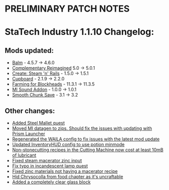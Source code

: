 # PRELIMINARY PATCH NOTES
# StaTech Industry 1.1.10 Changelog:

## Mods updated:
- [Balm](https://www.curseforge.com/minecraft/mc-mods/balm-fabric) - 4.5.7 -> 4.6.0
- [Complementary Reimagined](https://www.curseforge.com/minecraft/shaders/complementary-reimagined) 5.0 -> 5.0.1
- [Create: Steam 'n' Rails](https://www.curseforge.com/minecraft/mc-mods/create-steam-n-rails) - 1.5.0 -> 1.5.1
- [Cupboard](https://www.curseforge.com/minecraft/mc-mods/cupboard) - 2.1.9 -> 2.2.0
- [Farming for Blockheads](https://www.curseforge.com/minecraft/mc-mods/farming-for-blockheads-fabric) - 11.3.1 -> 11.3.5
- [MI Sound Addon](https://curseforge.com/minecraft/mc-mods/modern-industrialization-sound-addon) - 1.0.0 -> 1.0.1
- [Smooth Chunk Save](https://www.curseforge.com/minecraft/mc-mods/smooth-chunk-save) - 3.1 -> 3.2

## Other changes:
- [Added Steel Mallet quest](https://github.com/TheStaticVoid/StaTech-Industry/issues/435)
- [Moved MI datagen to zips. Should fix the issues with updating with Prism Launcher](https://github.com/TheStaticVoid/StaTech-Industry/issues/438)
- [Regenerated the WAILA config to fix issues with the latest mod update](https://github.com/TheStaticVoid/StaTech-Industry/issues/434)
- [Updated InventoryHUD config to use potion minmode](https://github.com/TheStaticVoid/StaTech-Industry/issues/437)
- [Non-stonecutting recipes in the Cutting Machine now cost at least 10mB of lubricant](https://github.com/TheStaticVoid/StaTech-Industry/issues/439)
- [Fixed steam macerator zinc input](https://discord.com/channels/1080389179537637456/1151302328574562425/1151302328574562425)
- [Fix typo in incandescent lamp quest](https://discord.com/channels/1080389179537637456/1151574466632097883/1151574466632097883)
- [Fixed zinc materials not having a macerator recipe](https://github.com/TheStaticVoid/StaTech-Industry/issues/440)
- [Hid Chrysocolla from food chapter as it's uncraftable](https://github.com/TheStaticVoid/StaTech-Industry/issues/436)
- [Added a completely clear glass block](https://discord.com/channels/1080389179537637456/1080389180296798291/1151926259543187506)